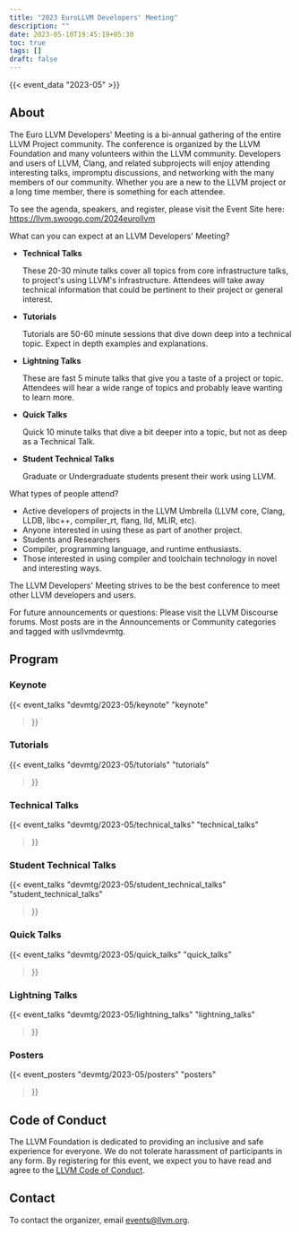 ```yaml
---
title: "2023 EuroLLVM Developers' Meeting"
description: ""
date: 2023-05-10T19:45:19+05:30
toc: true
tags: []
draft: false
---
```


{{< event_data "2023-05" >}}

## About

The Euro LLVM Developers' Meeting is a bi-annual gathering of the entire LLVM Project community. The conference is organized by the LLVM Foundation and many volunteers within the LLVM community. Developers and users of LLVM, Clang, and related subprojects will enjoy attending interesting talks, impromptu discussions, and networking with the many members of our community. Whether you are a new to the LLVM project or a long time member, there is something for each attendee.

To see the agenda, speakers, and register, please visit the Event Site here: https://llvm.swoogo.com/2024eurollvm

What can you can expect at an LLVM Developers' Meeting?

- **Technical Talks**

    These 20-30 minute talks cover all topics from core infrastructure talks, to project's using LLVM's infrastructure. Attendees will take away technical information that could be pertinent to their project or general interest.
- **Tutorials**

    Tutorials are 50-60 minute sessions that dive down deep into a technical topic. Expect in depth examples and explanations.

- **Lightning Talks**

    These are fast 5 minute talks that give you a taste of a project or topic. Attendees will hear a wide range of topics and probably leave wanting to learn more.

- **Quick Talks**

    Quick 10 minute talks that dive a bit deeper into a topic, but not as deep as a Technical Talk.

- **Student Technical Talks**

    Graduate or Undergraduate students present their work using LLVM.


What types of people attend?

- Active developers of projects in the LLVM Umbrella (LLVM core, Clang, LLDB, libc++, compiler_rt, flang, lld, MLIR, etc).
- Anyone interested in using these as part of another project.
- Students and Researchers
- Compiler, programming language, and runtime enthusiasts.
- Those interested in using compiler and toolchain technology in novel and interesting ways.

The LLVM Developers' Meeting strives to be the best conference to meet other LLVM developers and users.

For future announcements or questions: Please visit the LLVM Discourse forums. Most posts are in the Announcements or Community categories and tagged with usllvmdevmtg.

## Program

### Keynote

{{< event_talks
    "devmtg/2023-05/keynote" 
    "keynote" 
>}}

### Tutorials

{{< event_talks
    "devmtg/2023-05/tutorials" 
    "tutorials" 
>}}

### Technical Talks

{{< event_talks
    "devmtg/2023-05/technical_talks" 
    "technical_talks" 
>}}


### Student Technical Talks

{{< event_talks
    "devmtg/2023-05/student_technical_talks" 
    "student_technical_talks" 
>}}

### Quick Talks

{{< event_talks
    "devmtg/2023-05/quick_talks" 
    "quick_talks" 
>}}

### Lightning Talks

{{< event_talks
    "devmtg/2023-05/lightning_talks" 
    "lightning_talks" 
>}}

### Posters

{{< event_posters
    "devmtg/2023-05/posters" 
    "posters" 
>}}

## Code of Conduct

The LLVM Foundation is dedicated to providing an inclusive and safe
experience for everyone. We do not tolerate harassment of participants in any
form. By registering for this event, we expect you to have read and agree to
the [LLVM Code of Conduct](http://llvm.org/docs/CodeOfConduct.html).

## Contact

To contact the organizer, email [events@llvm.org](mailto:events@llvm.org).